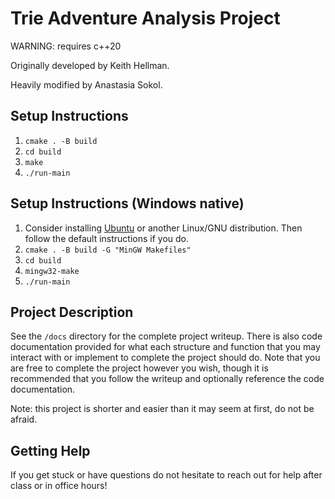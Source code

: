 # Trie Adventure Analysis Project

WARNING: requires c++20

Originally developed by Keith Hellman.

Heavily modified by Anastasia Sokol.

## Setup Instructions
1. `cmake . -B build`
2. `cd build`
3. `make`
4. `./run-main`

## Setup Instructions (Windows native)
1. Consider installing [Ubuntu](https://ubuntu.com/tutorials/install-ubuntu-desktop#1-overview) or another Linux/GNU distribution. Then follow the default instructions if you do.
2. `cmake . -B build -G "MinGW Makefiles"`
3. `cd build`
4. `mingw32-make`
5. `./run-main`

## Project Description

See the `/docs` directory for the complete project writeup. There is also code documentation provided for what each structure and function that you may interact with or implement to complete the project should do. Note that you are free to complete the project however you wish, though it is recommended that you follow the writeup and optionally reference the code documentation.

Note: this project is shorter and easier than it may seem at first, do not be afraid.

## Getting Help

If you get stuck or have questions do not hesitate to reach out for help after class or in office hours!